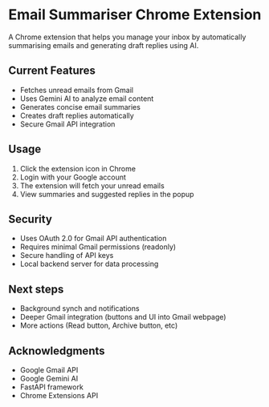 # Email Summariser Chrome Extension

A Chrome extension that helps you manage your inbox by automatically summarising emails and generating draft replies using AI.

## Current Features

- Fetches unread emails from Gmail
- Uses Gemini AI to analyze email content
- Generates concise email summaries
- Creates draft replies automatically
- Secure Gmail API integration

## Usage

1. Click the extension icon in Chrome
2. Login with your Google account
3. The extension will fetch your unread emails
4. View summaries and suggested replies in the popup

## Security

- Uses OAuth 2.0 for Gmail API authentication
- Requires minimal Gmail permissions (readonly)
- Secure handling of API keys
- Local backend server for data processing

## Next steps
- Background synch and notifications
- Deeper Gmail integration (buttons and UI into Gmail webpage)
- More actions (Read button, Archive button, etc)

## Acknowledgments

- Google Gmail API
- Google Gemini AI
- FastAPI framework
- Chrome Extensions API